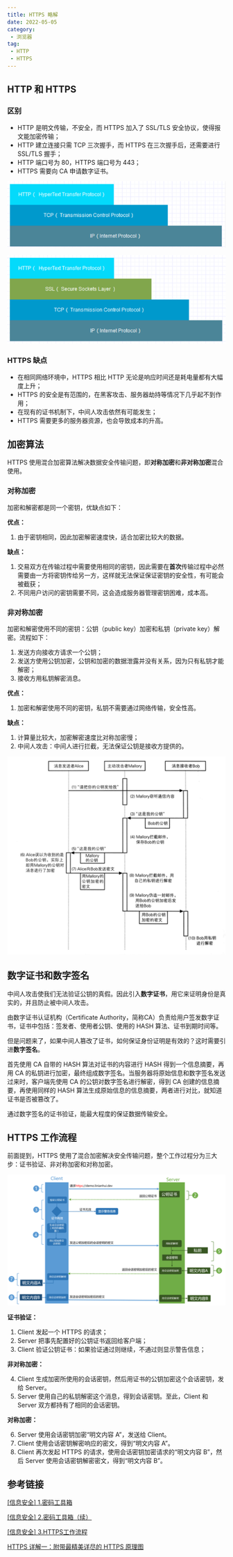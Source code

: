 ```yaml
---
title: HTTPS 略解
date: 2022-05-05
category:
 - 浏览器
tag:
 - HTTP
 - HTTPS
---
```


## HTTP 和 HTTPS

### 区别

* HTTP 是明文传输，不安全，而 HTTPS 加入了 SSL/TLS 安全协议，使得报文能加密传输；
* HTTP 建立连接只需 TCP 三次握手，而 HTTPS 在三次握手后，还需要进行 SSL/TLS 握手；
* HTTP 端口号为 80，HTTPS 端口号为 443；
* HTTPS 需要向 CA 申请数字证书。

![http](/assets/image/computer-science/networking/006/HTTP.png)

![https](/assets/image/computer-science/networking/006/HTTPS.png)

### HTTPS 缺点

* 在相同网络环境中，HTTPS 相比 HTTP 无论是响应时间还是耗电量都有大幅度上升；
* HTTPS 的安全是有范围的，在黑客攻击、服务器劫持等情况下几乎起不到作用；
* 在现有的证书机制下，中间人攻击依然有可能发生；
* HTTPS 需要更多的服务器资源，也会导致成本的升高。

## 加密算法

HTTPS 使用混合加密算法解决数据安全传输问题，即**对称加密**和**非对称加密**混合使用。

### 对称加密

加密和解密都是同一个密钥，优缺点如下：

**优点：**

1. 由于密钥相同，因此加密解密速度快，适合加密比较大的数据。

**缺点：**

1. 交易双方在传输过程中需要使用相同的密钥，因此需要在**首次**传输过程中必然需要由一方将密钥传给另一方，这样就无法保证保证密钥的安全性，有可能会被截获；
2. 不同用户访问的密钥需要不同，这会造成服务器管理密钥困难，成本高。

### 非对称加密

加密和解密使用不同的密钥：公钥（public key）加密和私钥（private key）解密。流程如下：

1. 发送方向接收方请求一个公钥；
2. 发送方使用公钥加密，公钥和加密的数据泄露并没有关系，因为只有私钥才能解密；
3. 接收方用私钥解密消息。

**优点：**

1. 加密和解密使用不同的密钥，私钥不需要通过网络传输，安全性高。

**缺点：**

1. 计算量比较大，加密解密速度比对称加密慢；
2. 中间人攻击：中间人进行拦截，无法保证公钥是接收方提供的。

![中间人攻击](/assets/image/computer-science/networking/006/mid-attack.png)

## 数字证书和数字签名

中间人攻击使我们无法验证公钥的真假。因此引入**数字证书**，用它来证明身份是真实的，并且防止被中间人攻击。

由数字证书认证机构（Certificate Authority，简称CA）负责给用户签发数字证书，证书中包括：签发者、使用者公钥、使用的 HASH 算法、证书到期时间等。

但是问题来了，如果中间人篡改了证书，如何保证身份证明是有效的？这时需要引进**数字签名**。

首先使用 CA 自带的 HASH 算法对证书的内容进行 HASH 得到一个信息摘要，再用 CA 的私钥进行加密，最终组成数字签名。当服务器将原始信息和数字签名发送过来时，客户端先使用 CA 的公钥对数字签名进行解密，得到 CA 创建的信息摘要，再使用同样的 HASH 算法生成原始信息的信息摘要，两者进行对比，就知道证书是否被篡改了。

通过数字签名的证书验证，能最大程度的保证数据传输安全。

## HTTPS 工作流程

前面提到，HTTPS 使用了混合加密解决安全传输问题，整个工作过程分为三大步：证书验证、非对称加密和对称加密。

![https工作流程](/assets/image/computer-science/networking/006/https-flow.png)

**证书验证：**

1. Client 发起一个 HTTPS 的请求；
2. Server 把事先配置好的公钥证书返回给客户端；
3. Client 验证公钥证书：如果验证通过则继续，不通过则显示警告信息；

**非对称加密：**

4. Client 生成加密所使用的会话密钥，然后用证书的公钥加密这个会话密钥，发给 Server。
5. Server 使用自己的私钥解密这个消息，得到会话密钥。至此，Client 和 Server 双方都持有了相同的会话密钥。

**对称加密：**

6. Server 使用会话密钥加密“明文内容 A”，发送给 Client。
7. Client 使用会话密钥解密响应的密文，得到“明文内容 A”。
8. Client 再次发起 HTTPS 的请求，使用会话密钥加密请求的“明文内容 B”，然后 Server 使用会话密钥解密密文，得到“明文内容 B”。

## 参考链接

[\[信息安全\] 1.密码工具箱 ](https://www.cnblogs.com/linianhui/p/security-based-toolbox.html)

[\[信息安全\] 2.密码工具箱（续）](https://www.cnblogs.com/linianhui/p/security-complex-toolbox.html)

[\[信息安全\] 3.HTTPS工作流程](https://www.cnblogs.com/linianhui/p/security-https-workflow.html)

[HTTPS 详解一：附带最精美详尽的 HTTPS 原理图](https://segmentfault.com/a/1190000021494676)